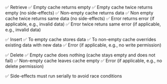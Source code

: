 
✅ Retrieve
    ✅ Empty cache returns empty
    ✅ Empty cache twice returns empty (no side-effects)
    ✅ Non-empty cache returns data
    ✅ Non empty cache twice returns same data (no side-effects)
    ✅ Error returns error (if applicable, e.g., invalid data)
    ✅ Error twice retuns same error (if applicable, e.g., invalid data)
    
✅ Insert
    ✅ To empty cache stores data
    ✅ To non-empty cache overrides existing data with new data
    ✅ Error (if applicable, e.g., no write permission)
    
✅ Delete
    ✅ Empty cache does nothing (cache stays empty and does not fail)
    ✅ Non-empty cache leaves cache empty
    ✅ Error (if applicable, e.g., no delete permission)
    
✅ Side-effects must run serially to avoid race conditions
